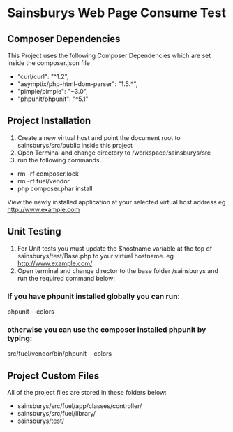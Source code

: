 # Sainsburys Web Page Consume Test

## Composer Dependencies
This Project uses the following Composer Dependencies which are set inside the composer.json file

* "curl/curl": "^1.2",
* "asymptix/php-html-dom-parser": "1.5.*",
* "pimple/pimple": "~3.0",
* "phpunit/phpunit": "^5.1"

## Project Installation
1. Create a new virtual host and point the document root to sainsburys/src/public inside this project
2. Open Terminal and change directory to /workspace/sainsburys/src
3. run the following commands

* rm -rf composer.lock
* rm -rf fuel/vendor
* php composer.phar install

View the newly installed application at your selected virtual host address eg http://www.example.com

## Unit Testing
1. For Unit tests you must update the $hostname variable at the top of sainsburys/test/Base.php to your virtual hostname. eg http://www.example.com/
2. Open terminal and change director to the base folder /sainsburys and run the required command below:

### If you have phpunit installed globally you can run:

phpunit --colors

### otherwise you can use the composer installed phpunit by typing:

src/fuel/vendor/bin/phpunit --colors

## Project Custom Files
All of the project files are stored in these folders below:

* sainsburys/src/fuel/app/classes/controller/
* sainsburys/src/fuel/library/
* sainsburys/test/

